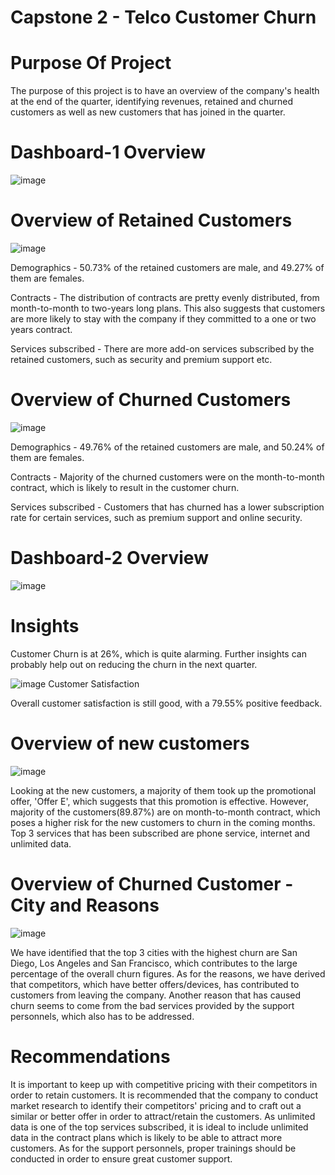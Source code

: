 # Capstone 2 - Telco Customer Churn



# Purpose Of Project

The purpose of this project is to have an overview of the company's health at the end of the quarter, identifying revenues, retained and churned customers as well as new customers that has joined in the quarter.

# Dashboard-1 Overview

![image](https://user-images.githubusercontent.com/34051347/119115343-a94a3300-ba59-11eb-93cc-d31708bc699f.png)


# Overview of Retained Customers
![image](https://user-images.githubusercontent.com/34051347/119116933-507b9a00-ba5b-11eb-8ddd-8752fa00e3f8.png)

Demographics - 50.73% of the retained customers are male, and 49.27% of them are females.

Contracts - The distribution of contracts are pretty evenly distributed, from month-to-month to two-years long plans. This also suggests that customers are more likely to stay with the company if they committed to a one or two years contract.

Services subscribed - There are more add-on services subscribed by the retained customers, such as security and premium support etc.

# Overview of Churned Customers
![image](https://user-images.githubusercontent.com/34051347/119118059-6ccc0680-ba5c-11eb-951d-846891fee6c4.png)

Demographics - 49.76% of the retained customers are male, and 50.24% of them are females.

Contracts - Majority of the churned customers were on the month-to-month contract, which is likely to result in the customer churn.

Services subscribed - Customers that has churned has a lower subscription rate for certain services, such as premium support and online security.

# Dashboard-2 Overview
![image](https://user-images.githubusercontent.com/34051347/119115390-b5ce8b80-ba59-11eb-8d72-e3cd80b483e2.png)

# Insights
Customer Churn is at 26%, which is quite alarming. Further insights can probably help out on reducing the churn in the next quarter.

![image](https://user-images.githubusercontent.com/34051347/119119093-743fdf80-ba5d-11eb-8251-0e82d95d7563.png)
Customer Satisfaction

Overall customer satisfaction is still good, with a 79.55% positive feedback.

# Overview of new customers
![image](https://user-images.githubusercontent.com/34051347/119119226-96396200-ba5d-11eb-9e09-59a0df4c50be.png)

Looking at the new customers, a majority of them took up the promotional offer, 'Offer E', which suggests that this promotion is effective.
However, majority of the customers(89.87%) are on month-to-month contract, which poses a higher risk for the new customers to churn in the coming months.
Top 3 services that has been subscribed are phone service, internet and unlimited data.

# Overview of Churned Customer - City and Reasons

![image](https://user-images.githubusercontent.com/34051347/119119764-16f85e00-ba5e-11eb-92c5-2b2ac435eab5.png)

We have identified that the top 3 cities with the highest churn are San Diego, Los Angeles and San Francisco, which contributes to the large percentage of the overall churn figures. As for the reasons, we have derived that competitors, which have better offers/devices, has contributed to customers from leaving the company. Another reason that has caused churn seems to come from the bad services provided by the support personnels, which also has to be addressed.


# Recommendations
It is important to keep up with competitive pricing with their competitors in order to retain customers. It is recommended that the company to conduct market research to identify their competitors' pricing and to craft out a similar or better offer in order to attract/retain the customers. As unlimited data is one of the top services subscribed, it is ideal to include unlimited data in the contract plans which is likely to be able to attract more customers. As for the support personnels, proper trainings should be conducted in order to ensure great customer support.











